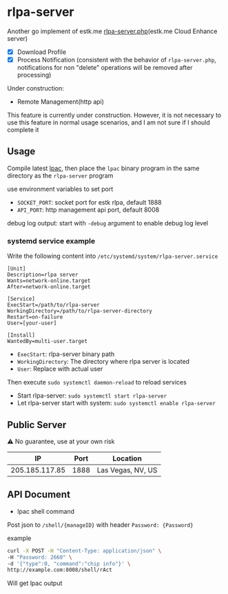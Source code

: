 # rlpa-server

Another go implement of estk.me [rlpa-server.php](https://github.com/estkme-group/lpac/blob/main/src/rlpa-server.php)(estk.me Cloud Enhance server)

- [x] Download Profile
- [x] Process Notification (consistent with the behavior of `rlpa-server.php`, notifications for non "delete" operations will be removed after processing)

Under construction:

- Remote Management(http api)

This feature is currently under construction. However, it is not necessary to use this feature in normal usage scenarios, and I am not sure if I should complete it

## Usage

Compile latest [lpac](https://github.com/estkme-group/lpac), then place the `lpac` binary program in the same directory as the `rlpa-server` program

use environment variables to set port

- `SOCKET_PORT`: socket port for estk rlpa, default 1888
- `API_PORT`: http management api port, default 8008

debug log output: start with `-debug` argument to enable debug log level

### systemd service example

Write the following content into `/etc/systemd/system/rlpa-server.service`
```
[Unit]
Description=rlpa server
Wants=network-online.target
After=network-online.target

[Service]
ExecStart=/path/to/rlpa-server
WorkingDirectory=/path/to/rlpa-server-directory
Restart=on-failure
User=[your-user]

[Install]
WantedBy=multi-user.target
```
- `ExecStart`: rlpa-server binary path
- `WorkingDirectory`: The directory where rlpa server is located
- `User`: Replace with actual user

Then execute `sudo systemctl daemon-reload` to reload services

- Start rlpa-server: `sudo systemctl start rlpa-server`
- Let rlpa-server start with system: `sudo systemctl enable rlpa-server`

## Public Server
⚠️ No guarantee, use at your own risk

|      IP      | Port |     Location      |
|:------------:|:----:|:-----------------:|
|205.185.117.85| 1888 | Las Vegas, NV, US |


## API Document

- lpac shell command

Post json to `/shell/{manageID}` with header `Password: {Password}`

example

```bash
curl -X POST -H "Content-Type: application/json" \
-H "Password: 2660" \
-d '{"type":0, "command":"chip info"}' \
http://example.com:8008/shell/rAct
```

Will get lpac output